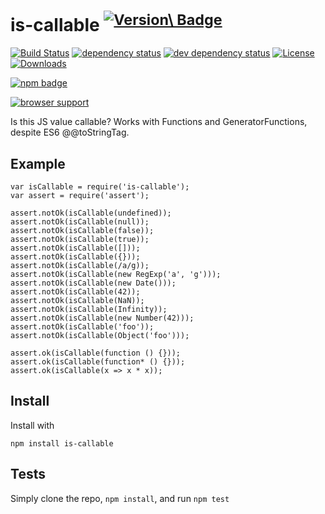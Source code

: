 is-callable <sup>[![Version\ Badge](http://versionbadg.es/ljharb/is-callable.svg)](https://npmjs.org/package/is-callable)</sup>
===============================================================================================================================

[![Build Status](https://travis-ci.org/ljharb/is-callable.svg)](https://travis-ci.org/ljharb/is-callable) [![dependency status](https://david-dm.org/ljharb/is-callable.svg)](https://david-dm.org/ljharb/is-callable) [![dev dependency status](https://david-dm.org/ljharb/is-callable/dev-status.svg)](https://david-dm.org/ljharb/is-callable#info=devDependencies) [![License](http://img.shields.io/npm/l/is-callable.svg)](LICENSE) [![Downloads](http://img.shields.io/npm/dm/is-callable.svg)](http://npm-stat.com/charts.html?package=is-callable)

[![npm badge](https://nodei.co/npm/is-callable.png?downloads=true&stars=true)](https://npmjs.org/package/is-callable)

[![browser support](https://ci.testling.com/ljharb/is-callable.png)](https://ci.testling.com/ljharb/is-callable)

Is this JS value callable? Works with Functions and GeneratorFunctions, despite ES6 @<span class="citation" data-cites="toStringTag">@toStringTag</span>.

Example
-------

    var isCallable = require('is-callable');
    var assert = require('assert');

    assert.notOk(isCallable(undefined));
    assert.notOk(isCallable(null));
    assert.notOk(isCallable(false));
    assert.notOk(isCallable(true));
    assert.notOk(isCallable([]));
    assert.notOk(isCallable({}));
    assert.notOk(isCallable(/a/g));
    assert.notOk(isCallable(new RegExp('a', 'g')));
    assert.notOk(isCallable(new Date()));
    assert.notOk(isCallable(42));
    assert.notOk(isCallable(NaN));
    assert.notOk(isCallable(Infinity));
    assert.notOk(isCallable(new Number(42)));
    assert.notOk(isCallable('foo'));
    assert.notOk(isCallable(Object('foo')));

    assert.ok(isCallable(function () {}));
    assert.ok(isCallable(function* () {}));
    assert.ok(isCallable(x => x * x));

Install
-------

Install with

    npm install is-callable

Tests
-----

Simply clone the repo, `npm install`, and run `npm test`
